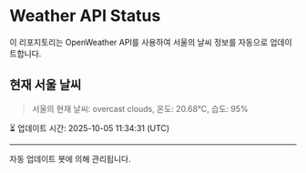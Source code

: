 
# Weather API Status

이 리포지토리는 OpenWeather API를 사용하여 서울의 날씨 정보를 자동으로 업데이트합니다.

## 현재 서울 날씨
> 서울의 현재 날씨: overcast clouds, 온도: 20.68°C, 습도: 95%

⏳ 업데이트 시간: 2025-10-05 11:34:31 (UTC)

---
자동 업데이트 봇에 의해 관리됩니다.
